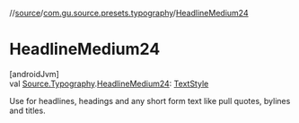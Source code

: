 //[source](../../index.md)/[com.gu.source.presets.typography](index.md)/[HeadlineMedium24](-headline-medium24.md)

# HeadlineMedium24

[androidJvm]\
val [Source.Typography](../com.gu.source/-source/-typography/index.md).[HeadlineMedium24](-headline-medium24.md): [TextStyle](https://developer.android.com/reference/kotlin/androidx/compose/ui/text/TextStyle.html)

Use for headlines, headings and any short form text like pull quotes, bylines and titles.

